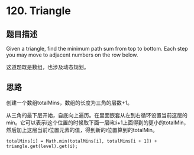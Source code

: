 # 120. Triangle

## 题目描述
Given a triangle, find the minimum path sum from top to bottom. Each step you may move to adjacent numbers on the row below.

这道题既是数组，也涉及动态规划。

## 思路
创建一个数组totalMins，数组的长度为三角的层数+1。

从三角的最下层开始，自底向上遍历。在里面嵌套从左到右循环设置当前这层的min。它可以表示i这个位置的时候取下面一层i和i+1上面得到的更小的totalMin，
然后加上这层当前i位置元素的值，得到新的i位置算到的totalMin。

```
totalMins[i] = Math.min(totalMins[i], totalMins[i + 1]) + triangle.get(level).get(i);
```
